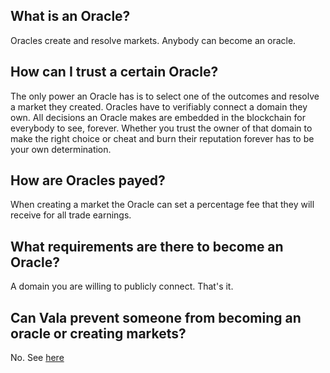 ## What is an Oracle?

Oracles create and resolve markets. Anybody can become an oracle.

## How can I trust a certain Oracle?

The only power an Oracle has is to select one of the outcomes and resolve a market they created. Oracles have to verifiably connect a domain they own. All decisions an Oracle makes are embedded in the blockchain for everybody to see, forever. Whether you trust the owner of that domain to make the right choice or cheat and burn their reputation forever has to be your own determination.

## How are Oracles payed?

When creating a market the Oracle can set a percentage fee that they will receive for all trade earnings.

## What requirements are there to become an Oracle?

A domain you are willing to publicly connect. That's it.

## Can Vala prevent someone from becoming an oracle or creating markets?

No. See [here](/#is-vala-trustless)
